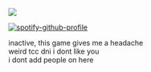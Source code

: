 ![](https://komarev.com/ghpvc/?username=beaverhollow&label=punks&style=flat-square&color=2d2d2d&base=23264)

[![spotify-github-profile](https://spotify-github-profile.kittinanx.com/api/view?uid=6ee6c3uiykzyf00n8qqgt3t8m&cover_image=true&theme=natemoo-re&show_offline=true&background_color=c3ab9e&interchange=true&bar_color=AAAAAA&bar_color_cover=false)](https://github.com/kittinan/spotify-github-profile)

inactive, this game gives me a headache
<br/>
weird tcc dni i dont like you
<br/>
i dont add people on here
